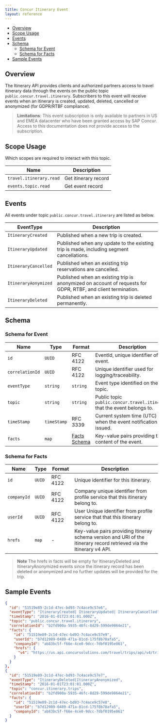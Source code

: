 ```yaml
---
title: Concur Itinerary Event
layout: reference
---
```


* [Overview](#overview)
* [Scope Usage](#scope-usage)
* [Events](#events)
* [Schema](#schema)
  * [Schema for Event](#schema-event)
  * [Schema for Facts](#schema-facts)
* [Sample Events](#sample-events)

## <a name="overview"></a>Overview

The Itinerary API provides clients and authorized partners access to travel itinerary data through the events on the public topic `public.concur.travel.itinerary`. Subscribers to this event will receive events when an itinerary is created, updated, deleted, cancelled or anonymized (for GDPR/RTBF compliance).

> **Limitations**: This event subscription is only available to partners in US and EMEA datacenter who have been granted access by SAP Concur. Access to this documentation does not provide access to the subscription.
## <a name="scope-usage"></a>Scope Usage

Which scopes are required to interact with this topic.

Name|Description
---|---
`travel.itinerary.read`|Get itinerary record
`events.topic.read`|Get event record

## <a name="events"></a>Events

All events under topic `public.concur.travel.itinerary` are listed as below.

EventType|Description
---|---
`ItineraryCreated`|Published when a new trip is created.
`ItineraryUpdated`|Published when any update to the existing trip is made, including segment cancellations.
`ItineraryCancelled`|Published when an existing trip reservations are cancelled.
`ItineraryAonymized`|Published when an existing trip is anonymized on account of requests for GDPR, RTBF, and client termination.
`ItineraryDeleted`|Published when an existing trip is deleted permanently.

## <a name="schema"></a>Schema

### <a name="schema-event"></a>Schema for Event

Name|Type|Format|Description
---|---|---|---
`id`|`UUID`|RFC 4122|EventId, unique identifier of this event.
`correlationId`|`UUID`|RFC 4122|Unique identifier used for logging/traceability.
`eventType`|`string`|`string`|Event type identified on the topic.
`topic`|`string`|`string`|Public topic `public.concur.travel.itinerary` that the event belongs to.
`timeStamp`|`timeStamp`|RFC 3339|Current system time (UTC) when the event notification is issued.
`facts`|`map`|[Facts Schema](#schema-facts)|Key-value pairs providing the content of the event.

### <a name="schema-facts"></a>Schema for Facts

Name|Type|Format|Description
---|---|---|---
`id`|`UUID`|RFC 4122| Unique identifier for this itinerary.
`companyId`|`UUID`|RFC 4122|Company unique identifier from profile service that this itinerary belong to.
`userId`|`UUID`|RFC 4122|User Unique identifier from profile service that that this itinerary belong to.
`hrefs`|`map`|-|Key-value pairs providing Itineray schema version and URI of the itinerary record retrieved via the Itinerary v4 API.

> **Note** The hrefs in facts will be empty for ItineraryDeleted and ItineraryAnonymized events since the itinerary record has been deleted or anonymized and no further updates will be provided for the trip.
## <a name="sample-events"></a>Sample Events

```json
{
  "id": "51519e89-2c1d-47ec-bd93-7c4ace9c57e6",
  "eventType": "ItineraryCreated| ItineraryUpdated| ItineraryCancelled",
  "timeStamp": "2016-01-01T23:01:01.000Z",
  "topic": "public.concur.travel.itinerary",
  "correlationId": "b2fd900a-5935-46fc-8d29-599de9864e21",
  "facts": {
    "id": "51519e89-2c1d-47ec-bd93-7c4ace9c57e9",
    "userId": "b7d12989-0489-471a-81cd-175f8b78afa5",
    "companyId": "ab83bc5f-f66e-4ce0-9dcc-7dbf0195e061",
    "hrefs": {
      "v4": "https://us.api.concursolutions.com/travel/trips/api/v4/trip/51519e89-2c1d-47ec-bd93-7c4ace9c57e6"
    }
  }
},
{
  "id": "51519e89-2c1d-47ec-bd93-7c4ace9c57e7",
  "eventType": "ItineraryDeleted|ItineraryAnonymized",
  "timeStamp": "2016-01-01T23:01:01.000Z",
  "topic": "concur.itinerary.trips",
  "correlationId": "b2fd900a-5935-46fc-8d29-599de9864e21",
  "facts": {
    "id": "51519e89-2c1d-47ec-bd93-7c4ace9c57e8",
    "userId": "b7d12989-0489-471a-81cd-175f8b78afa5",
    "companyId": "ab83bc5f-f66e-4ce0-9dcc-7dbf0195e061"
  }
}

```
